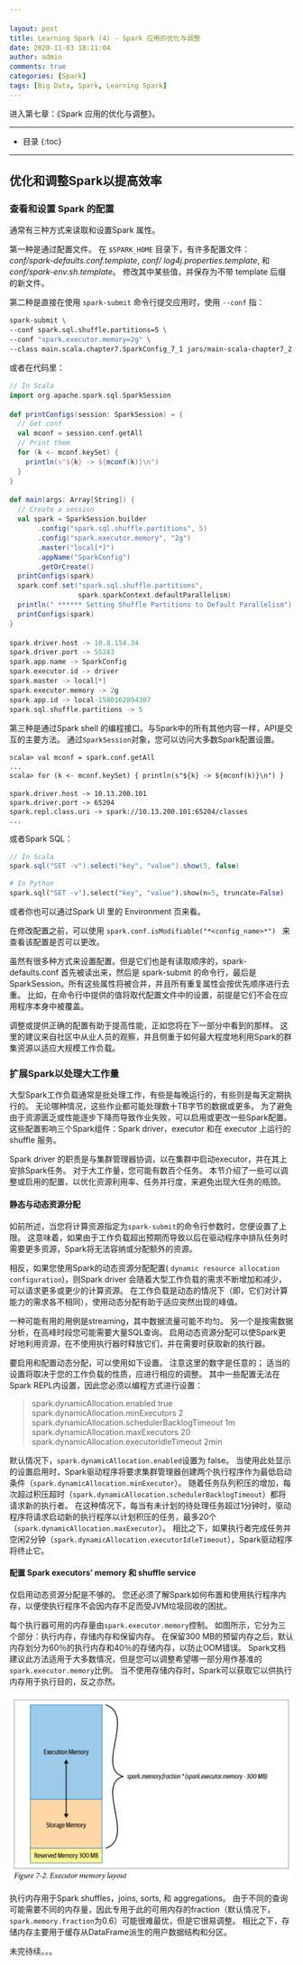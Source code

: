 ```yaml
---

layout: post
title: Learning Spark (4) - Spark 应用的优化与调整
date: 2020-11-03 18:11:04
author: admin
comments: true
categories: [Spark]
tags: [Big Data, Spark, Learning Spark]
---
```


进入第七章：《Spark 应用的优化与调整》。

<!-- more -->

---

* 目录
{:toc}
---

## 优化和调整Spark以提高效率

### 查看和设置 Spark 的配置

通常有三种方式来读取和设置Spark 属性。

第一种是通过配置文件。 在 `$SPARK_HOME` 目录下，有许多配置文件：*conf/spark-defaults.conf.template*, *conf/ log4j.properties.template*, 和 *conf/spark-env.sh.template*。 修改其中某些值，并保存为不带 template 后缀的新文件。

第二种是直接在使用 `spark-submit` 命令行提交应用时，使用 `--conf` 指：

```bash
spark-submit \
--conf spark.sql.shuffle.partitions=5 \
--conf "spark.executor.memory=2g" \
--class main.scala.chapter7.SparkConfig_7_1 jars/main-scala-chapter7_2.12-1.0.jar
```

或者在代码里：

```scala
// In Scala
import org.apache.spark.sql.SparkSession

def printConfigs(session: SparkSession) = { 
  // Get conf
  val mconf = session.conf.getAll
  // Print them
  for (k <- mconf.keySet) { 
    println(s"${k} -> ${mconf(k)}\n") 
  }
}

def main(args: Array[String]) { 
  // Create a session
  val spark = SparkSession.builder
       .config("spark.sql.shuffle.partitions", 5)
       .config("spark.executor.memory", "2g")
       .master("local[*]")
       .appName("SparkConfig")
       .getOrCreate()
  printConfigs(spark)
  spark.conf.set("spark.sql.shuffle.partitions",
                 spark.sparkContext.defaultParallelism)
  println(" ****** Setting Shuffle Partitions to Default Parallelism")
  printConfigs(spark)
}

spark.driver.host -> 10.8.154.34 
spark.driver.port -> 55243 
spark.app.name -> SparkConfig 
spark.executor.id -> driver 
spark.master -> local[*] 
spark.executor.memory -> 2g 
spark.app.id -> local-1580162894307 
spark.sql.shuffle.partitions -> 5
```

第三种是通过Spark shell 的编程接口。与Spark中的所有其他内容一样，API是交互的主要方法。 通过`SparkSession`对象，您可以访问大多数Spark配置设置。

```shell
scala> val mconf = spark.conf.getAll
...
scala> for (k <- mconf.keySet) { println(s"${k} -> ${mconf(k)}\n") }

spark.driver.host -> 10.13.200.101
spark.driver.port -> 65204
spark.repl.class.uri -> spark://10.13.200.101:65204/classes
...
```

或者Spark SQL：

```scala
// In Scala
spark.sql("SET -v").select("key", "value").show(5, false)
```

```python
# In Python
spark.sql("SET -v").select("key", "value").show(n=5, truncate=False)
```

或者你也可以通过Spark UI 里的 Environment 页来看。

在修改配置之前，可以使用 `spark.conf.isModifiable("*<config_name>*") ` 来查看该配置是否可以更改。

虽然有很多种方式来设置配置。但是它们也是有读取顺序的，spark-defaults.conf 首先被读出来，然后是 spark-submit 的命令行，最后是 SparkSession。所有这些属性将被合并，并且所有重复属性会按优先顺序进行去重。 比如，在命令行中提供的值将取代配置文件中的设置，前提是它们不会在应用程序本身中被覆盖。

调整或提供正确的配置有助于提高性能，正如您将在下一部分中看到的那样。 这里的建议来自社区中从业人员的观察，并且侧重于如何最大程度地利用Spark的群集资源以适应大规模工作负载。



### 扩展Spark以处理大工作量

大型Spark工作负载通常是批处理工作，有些是每晚运行的，有些则是每天定期执行的。 无论哪种情况，这些作业都可能处理数十TB字节的数据或更多。 为了避免由于资源匮乏或性能逐步下降而导致作业失败，可以启用或更改一些Spark配置。 这些配置影响三个Spark组件：Spark driver，executor 和在 executor 上运行的 shuffle 服务。

Spark driver 的职责是与集群管理器协调，以在集群中启动executor，并在其上安排Spark任务。 对于大工作量，您可能有数百个任务。 本节介绍了一些可以调整或启用的配置，以优化资源利用率、任务并行度，来避免出现大任务的瓶颈。 

#### 静态与动态资源分配

如前所述，当您将计算资源指定为`spark-submit`的命令行参数时，您便设置了上限。 这意味着，如果由于工作负载超出预期而导致以后在驱动程序中排队任务时需要更多资源，Spark将无法容纳或分配额外的资源。

相反，如果您使用Spark的动态资源分配配置( `dynamic resource allocation configuration`)，则Spark driver 会随着大型工作负载的需求不断增加和减少，可以请求更多或更少的计算资源。 在工作负载是动态的情况下（即，它们对计算能力的需求各不相同），使用动态分配有助于适应突然出现的峰值。

一种可能有用的用例是streaming，其中数据流量可能不均匀。 另一个是按需数据分析，在高峰时段您可能需要大量SQL查询。 启用动态资源分配可以使Spark更好地利用资源，在不使用执行器时释放它们，并在需要时获取新的执行器。

要启用和配置动态分配，可以使用如下设置。 注意这里的数字是任意的； 适当的设置将取决于您的工作负载的性质，应进行相应的调整。 其中一些配置无法在Spark REPL内设置，因此您必须以编程方式进行设置：

> spark.dynamicAllocation.enabled true
> spark.dynamicAllocation.minExecutors 2
> spark.dynamicAllocation.schedulerBacklogTimeout 1m
> spark.dynamicAllocation.maxExecutors 20
> spark.dynamicAllocation.executorIdleTimeout 2min

默认情况下，`spark.dynamicAllocation.enabled`设置为 false。 当使用此处显示的设置启用时，Spark驱动程序将要求集群管理器创建两个执行程序作为最低启动条件（`spark.dynamicAllocation.minExecutor`）。 随着任务队列积压的增加，每次超过积压超时（`spark.dynamicAllocation.schedulerBacklogTimeout`）都将请求新的执行者。 在这种情况下，每当有未计划的待处理任务超过1分钟时，驱动程序将请求启动新的执行程序以计划积压的任务，最多20个（`spark.dynamicAllocation.maxExecutor`）。 相比之下，如果执行者完成任务并空闲2分钟（`spark.dynamicAllocation.executorIdleTimeout`），Spark驱动程序将终止它。

#### 配置 Spark executors’ memory 和 shuffle service

仅启用动态资源分配是不够的。 您还必须了解Spark如何布置和使用执行程序内存，以便使执行程序不会因内存不足而受JVM垃圾回收的困扰。

每个执行器可用的内存量由`spark.executor.memory`控制。 如图所示，它分为三个部分：执行内存，存储内存和保留内存。 在保留300 MB的预留内存之后，默认内存划分为60％的执行内存和40％的存储内存，以防止OOM错误。 Spark文档建议此方法适用于大多数情况，但是您可以调整希望哪一部分用作基准的`spark.executor.memory`比例。 当不使用存储内存时，Spark可以获取它以供执行内存用于执行目的，反之亦然。

[![](/images/posts/spark-executor-memory-layout.jpg)](/images/posts/spark-executor-memory-layout.jpg)

执行内存用于Spark shuffles，joins, sorts, 和 aggregations。 由于不同的查询可能需要不同的内存量，因此专用于此的可用内存的fraction（默认情况下，`spark.memory.fraction`为0.6）可能很难最优，但是它很易调整。 相比之下，存储内存主要用于缓存从DataFrame派生的用户数据结构和分区。





未完待续。。。